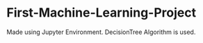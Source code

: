 # First-Machine-Learning-Project

 Made using Jupyter Environment.
 DecisionTree Algorithm is used.
